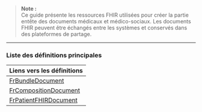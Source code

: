 <!-- Liste des ressources-->
> **Note :**  
> Ce guide présente les ressources FHIR utilisées pour créer la partie entête des documents médicaux et médico-sociaux. 
> Les documents FHIR peuvent être échangés entre les systèmes et conservés dans des plateformes de partage. 

---

### Liste des définitions principales

| **Liens vers les définitions** |  
|--------------------------------|  
| [FrBundleDocument](StructureDefinition-fr-bundle-document.html) |  
| [FrCompositionDocument](StructureDefinition-fr-composition-document.html) |  
| [FrPatientFHIRDocument](StructureDefinition-fr-patient-fhir-document.html) |  